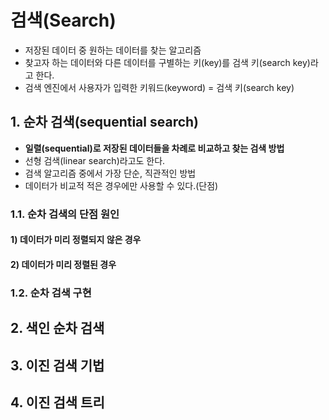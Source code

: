 # 검색(Search)
- 저장된 데이터 중 원하는 데이터를 찾는 알고리즘
- 찾고자 하는 데이터와 다른 데이터를 구별하는 키(key)를 검색 키(search key)라고 한다.
- 검색 엔진에서 사용자가 입력한 키워드(keyword) = 검색 키(search key)
## 1. 순차 검색(sequential search)
- **일렬(sequential)로 저장된 데이터들을 차례로 비교하고 찾는 검색 방법**
- 선형 검색(linear search)라고도 한다.
- 검색 알고리즘 중에서 가장 단순, 직관적인 방법
- 데이터가 비교적 적은 경우에만 사용할 수 있다.(단점)
### 1.1. 순차 검색의 단점 원인
#### 1) 데이터가 미리 정렬되지 않은 경우
#### 2) 데이터가 미리 정렬된 경우

### 1.2. 순차 검색 구현

## 2. 색인 순차 검색
## 3. 이진 검색 기법
## 4. 이진 검색 트리